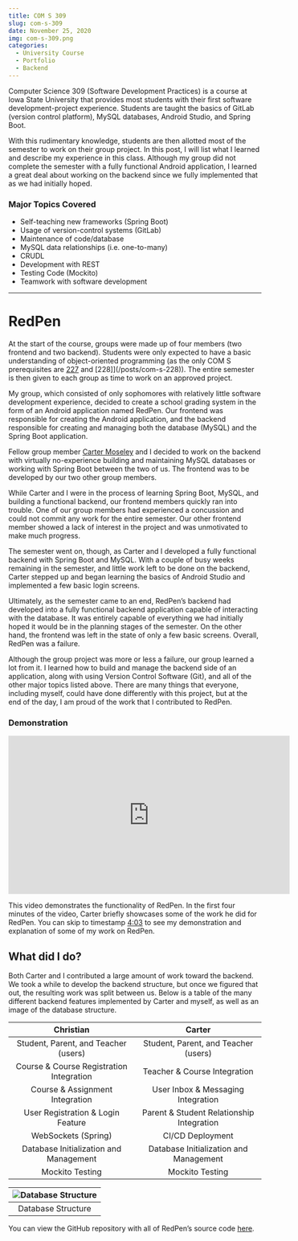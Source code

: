 ```yaml
---
title: COM S 309
slug: com-s-309
date: November 25, 2020
img: com-s-309.png
categories:
  - University Course
  - Portfolio
  - Backend
---
```


Computer Science 309 (Software Development Practices) is a course at Iowa State University that provides most students with their first software development-project experience. Students are taught the basics of GitLab (version control platform), MySQL databases, Android Studio, and Spring Boot.

<!--more-->

With this rudimentary knowledge, students are then allotted most of the semester to work on their group project. In this post, I will list what I learned and describe my experience in this class. Although my group did not complete the semester with a fully functional Android application, I learned a great deal about working on the backend since we fully implemented that as we had initially hoped.

### Major Topics Covered
  - Self-teaching new frameworks (Spring Boot)
  - Usage of version-control systems (GitLab)
  - Maintenance of code/database
  - MySQL data relationships (i.e. one-to-many)
  - CRUDL
  - Development with REST
  - Testing Code (Mockito)
  - Teamwork with software development

---

# RedPen

At the start of the course, groups were made up of four members (two frontend and two backend). Students were only expected to have a basic understanding of object-oriented programming (as the only COM S prerequisites are [227](/posts/com-s-227) and [228]](/posts/com-s-228)). The entire semester is then given to each group as time to work on an approved project.

My group, which consisted of only sophomores with relatively little software development experience, decided to create a school grading system in the form of an Android application named RedPen. Our frontend was responsible for creating the Android application, and the backend responsible for creating and managing both the database (MySQL) and the Spring Boot application.

Fellow group member [Carter Moseley](http://cartermoseley.com/) and I decided to work on the backend with virtually no-experience building and maintaining MySQL databases or working with Spring Boot between the two of us. The frontend was to be developed by our two other group members.

While Carter and I were in the process of learning Spring Boot, MySQL, and building a functional backend, our frontend members quickly ran into trouble. One of our group members had experienced a concussion and could not commit any work for the entire semester. Our other frontend member showed a lack of interest in the project and was unmotivated to make much progress.

The semester went on, though, as Carter and I developed a fully functional backend with Spring Boot and MySQL. With a couple of busy weeks remaining in the semester, and little work left to be done on the backend, Carter stepped up and began learning the basics of Android Studio and implemented a few basic login screens.

Ultimately, as the semester came to an end, RedPen’s backend had developed into a fully functional backend application capable of interacting with the database. It was entirely capable of everything we had initially hoped it would be in the planning stages of the semester. On the other hand, the frontend was left in the state of only a few basic screens. Overall, RedPen was a failure.

Although the group project was more or less a failure, our group learned a lot from it. I learned how to build and manage the backend side of an application, along with using Version Control Software (Git), and all of the other major topics listed above. There are many things that everyone, including myself, could have done differently with this project, but at the end of the day, I am proud of the work that I contributed to RedPen.

### Demonstration

<iframe width="560" height="315" src="https://www.youtube.com/embed/W9jD102f-Wc" title="YouTube video player" frameborder="0" allow="accelerometer; autoplay; clipboard-write; encrypted-media; gyroscope; picture-in-picture" allowfullscreen></iframe>

This video demonstrates the functionality of RedPen. In the first four minutes of the video, Carter briefly showcases some of the work he did for RedPen. You can skip to timestamp [4:03](https://youtu.be/W9jD102f-Wc?t=243) to see my demonstration and explanation of some of my work on RedPen.

## What did I do?

Both Carter and I contributed a large amount of work toward the backend. We took a while to develop the backend structure, but once we figured that out, the resulting work was split between us. Below is a table of the many different backend features implemented by Carter and myself, as well as an image of the database structure.

| Christian |  Carter   |
| :-------: | :-------: |
| Student, Parent, and Teacher (users) | Student, Parent, and Teacher (users) |
| Course & Course Registration Integration | Teacher & Course Integration |
| Course & Assignment Integration | User Inbox & Messaging Integration |
| User Registration & Login Feature | Parent & Student Relationship Integration |
| WebSockets (Spring) | CI/CD Deployment |
| Database Initialization and Management | Database Initialization and Management |
| Mockito Testing | Mockito Testing |


| ![Database Structure](/blog-images/redpen-db.png) |
| :--: |
| Database Structure | 

You can view the GitHub repository with all of RedPen’s source code [here](https://github.com/ChristianLisle/redpen).